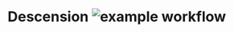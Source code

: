 # Descension ![example workflow](https://github.com/intd450-w22/descension/actions/workflows/build.yml/badge.svg)

